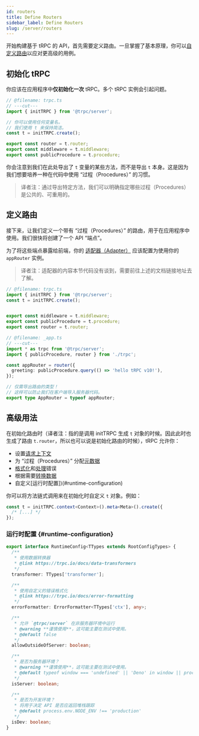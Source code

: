 ```yaml
---
id: routers
title: Define Routers
sidebar_label: Define Routers
slug: /server/routers
---
```


开始构建基于 tRPC 的 API，首先需要定义路由。一旦掌握了基本原理，你可以[自定义路由](#advanced-usage)以应对更高级的用例。

## 初始化 tRPC

你应该在应用程序中**仅初始化一次** tRPC。多个 tRPC 实例会引起问题。

```ts twoslash title='server/trpc.ts'
// @filename: trpc.ts
// ---cut---
import { initTRPC } from '@trpc/server';

// 你可以使用任何变量名。
// 我们使用 t 来保持简洁。
const t = initTRPC.create();

export const router = t.router;
export const middleware = t.middleware;
export const publicProcedure = t.procedure;
```

你会注意到我们在此处导出了 `t` 变量的某些方法，而不是导出 `t` 本身。这是因为我们想要培养一种在代码中使用 “过程（Procedures）” 的习惯。

> 译者注：通过导出特定方法，我们可以明确指定哪些过程（Procedures）是公共的、可重用的。

## 定义路由

接下来，让我们定义一个带有 “过程（Procedures）” 的路由，用于在应用程序中使用。我们很快将创建了一个 API “端点”。

为了将这些端点暴露给前端，你的 [适配器（Adapter）](/docs/server/adapters) 应该配置为使用你的 `appRouter` 实例。

> 译者注：适配器的内容本节代码没有谈到，需要前往上述的文档链接地址去了解。

```ts twoslash title="server/_app.ts"
// @filename: trpc.ts
import { initTRPC } from '@trpc/server';
const t = initTRPC.create();


export const middleware = t.middleware;
export const publicProcedure = t.procedure;
export const router = t.router;

// @filename: _app.ts
// ---cut---
import * as trpc from '@trpc/server';
import { publicProcedure, router } from './trpc';

const appRouter = router({
  greeting: publicProcedure.query(() => 'hello tRPC v10!'),
});

// 仅需导出路由的类型！
// 这样可以防止我们在客户端导入服务器代码。
export type AppRouter = typeof appRouter;
```

## 高级用法

在初始化路由时（译者注：指的是调用 initTRPC 生成 `t` 对象的时候。因此此时也生成了路由 `t.router`，所以也可以说是初始化路由的时候），tRPC 允许你：

- 设置[请求上下文](/docs/server/context)
- 为 “过程（Procedures）” 分配[元数据](/docs/server/metadata)
- [格式化](/docs/server/error-formatting)和[处理](/docs/server/error-handling)错误
- 根据需要[转换数据](/docs/server/data-transformers)
- 自定义[运行时配置])(#runtime-configuration)

你可以将方法链式调用来在初始化时自定义 `t` 对象。例如：

```ts
const t = initTRPC.context<Context>().meta<Meta>().create({
  /* [...] */
});
```

### 运行时配置 {#runtime-configuration}

```ts
export interface RuntimeConfig<TTypes extends RootConfigTypes> {
  /**
   * 使用数据转换器
   * @link https://trpc.io/docs/data-transformers
   */
  transformer: TTypes['transformer'];

  /**
   * 使用自定义的错误格式化
   * @link https://trpc.io/docs/error-formatting
   */
  errorFormatter: ErrorFormatter<TTypes['ctx'], any>;

  /**
   * 允许 `@trpc/server` 在非服务器环境中运行
   * @warning **谨慎使用**，这可能主要在测试中使用。
   * @default false
   */
  allowOutsideOfServer: boolean;

  /**
   * 是否为服务器环境？
   * @warning **谨慎使用**，这可能主要在测试中使用。
   * @default typeof window === 'undefined' || 'Deno' in window || process.env.NODE_ENV === 'test'
   */
  isServer: boolean;

  /**
   * 是否为开发环境？
   * 将用于决定 API 是否应返回堆栈跟踪
   * @default process.env.NODE_ENV !== 'production'
   */
  isDev: boolean;
}
```
